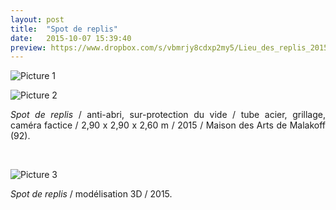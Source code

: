 ```yaml
---
layout: post
title:  "Spot de replis"
date:   2015-10-07 15:39:40
preview: https://www.dropbox.com/s/vbmrjy8cdxp2my5/Lieu_des_replis_2015_preview.jpg?raw=1
---
```


![Picture 1](https://www.dropbox.com/s/k5t7c4hvec8e0hb/Lieu_des_replis_2015_.jpg?raw=1)

![Picture 2](
https://www.dropbox.com/s/650odcebfoamsm7/Lieu_des_replis_2015_detail.jpg?raw=1)

<p style="text-align:justify">
<span style="font-style: italic;">Spot de replis</span> / anti-abri, sur-protection du vide / tube acier, grillage, cam&eacute;ra factice / 2,90 x 2,90 x 2,60 m / 2015 / Maison des Arts de Malakoff (92).
</p>
<br>

![Picture 3](https://www.dropbox.com/s/spsirap36bt2kru/Lieu_des_replis_2015_3D.jpg?raw=1)

<p style="text-align:justify">
<span style="font-style: italic;">Spot de replis</span> / mod&eacute;lisation 3D / 2015.
</p>